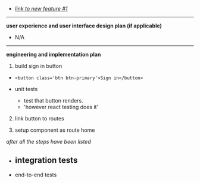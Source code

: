 - _[link to new feature #1](https://github.com/k-strips/learn-accertix-workflow/issues/1)_

---

**user experience and user interface design plan (if applicable)**

- N/A

---

**engineering and implementation plan**

1. build sign in button
  - ```
    <button class='btn btn-primary'>Sign in</button>
    ```

  - unit tests
    - test that button renders.
    - 'however react testing does it'

2. link button to routes

3. setup component as route home

_after all the steps have been listed_

- integration tests
   -
- end-to-end tests
